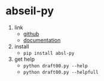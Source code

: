 # abseil-py

1. link
   * [github](https://github.com/abseil/abseil-py)
   * [documentation](https://abseil.io/docs/python/quickstart.html)
2. install
   * `pip install absl-py`
3. get help
   * `python draft00.py --help`
   * `python draft00.py --helpfull`
